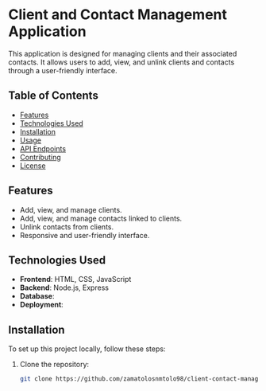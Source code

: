 # Client and Contact Management Application

This application is designed for managing clients and their associated contacts. It allows users to add, view, and unlink clients and contacts through a user-friendly interface.

## Table of Contents
- [Features](#features)
- [Technologies Used](#technologies-used)
- [Installation](#installation)
- [Usage](#usage)
- [API Endpoints](#api-endpoints)
- [Contributing](#contributing)
- [License](#license)

## Features
- Add, view, and manage clients.
- Add, view, and manage contacts linked to clients.
- Unlink contacts from clients.
- Responsive and user-friendly interface.

## Technologies Used
- **Frontend**: HTML, CSS, JavaScript
- **Backend**: Node.js, Express
- **Database**: 
- **Deployment**: 

## Installation

To set up this project locally, follow these steps:

1. Clone the repository:
   ```bash
   git clone https://github.com/zamatolosnmtolo98/client-contact-management.git
